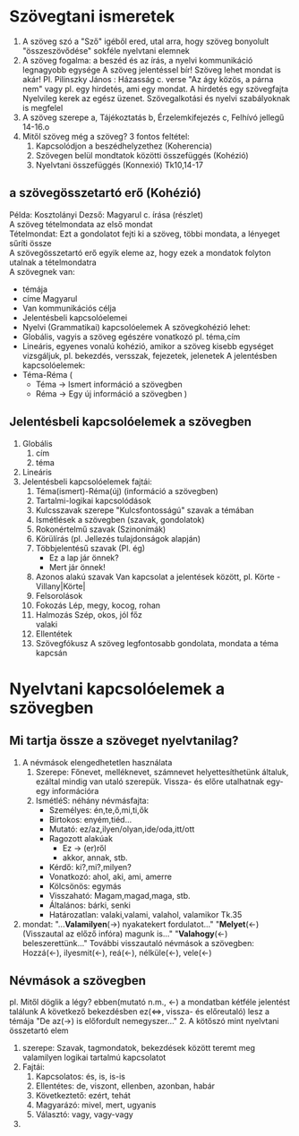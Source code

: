 # Szövegtani ismeretek
1. A szöveg szó a "Sző" igéből ered, utal arra, hogy szöveg bonyolult "összeszövődése" sokféle nyelvtani elemnek
2. A szöveg fogalma: a beszéd és az írás, a nyelvi kommunikáció legnagyobb egysége
A szöveg jelentéssel bír! Szöveg lehet mondat is akár! Pl. Pilinszky János : Házasság c. verse "Az ágy közös, a párna nem"
vagy pl. egy hirdetés, ami egy mondat.
A hirdetés egy szövegfajta
Nyelvileg kerek az egész üzenet. Szövegalkotási és nyelvi szabályoknak is megfelel
3. A szöveg szerepe
a, Tájékoztatás
b, Érzelemkifejezés
c, Felhívó jellegű
14-16.o
4. Mitől szöveg még a szöveg?
3 fontos feltétel:
   1. Kapcsolódjon a beszédhelyzethez (Koherencia)
   2. Szövegen belül mondtatok közötti összefüggés (Kohézió)
   3. Nyelvtani összefüggés (Konnexió)
Tk10,14-17
## a szövegösszetartó erő (Kohézió)
Példa: Kosztolányi Dezső: Magyarul c. írása (részlet)  
A szöveg tételmondata az első mondat  
Tételmondat: Ezt a gondolatot fejti ki a szöveg, többi mondata, a lényeget sűríti össze  
A szövegösszetartó erő egyik eleme az, hogy ezek a mondatok folyton utalnak a tételmondatra  
A szövegnek van:
- témája
- címe Magyarul
- Van kommunikációs célja
- Jelentésbeli kapcsolóelemei
- Nyelvi (Grammatikai) kapcsolóelemek
A szövegkohézió lehet:
- Globális, vagyis a szöveg egészére vonatkozó pl. téma,cím
- Lineáris, egyenes vonalú kohézió, amikor a szöveg kisebb egységet vizsgáljuk, pl. bekezdés, versszak, fejezetek, jelenetek
A jelentésben kapcsolóelemek:
- Téma-Réma (
  - Téma -> Ismert információ a szövegben  
  - Réma -> Egy új információ a szövegben
)
## Jelentésbeli kapcsolóelemek a szövegben
1. Globális
   1. cím
   2. téma
2. Lineáris
3. Jelentésbeli kapcsolóelemek fajtái:
   1. Téma(ismert)-Réma(új) (információ a szövegben)
   2. Tartalmi-logikai kapcsolódások
   3. Kulcsszavak szerepe
      "Kulcsfontosságú" szavak a témában
   4. Ismétlések a szövegben (szavak, gondolatok)
   5. Rokonértelmű szavak (Szinonímák)
   6. Körülírás (pl. Jellezés tulajdonságok alapján)
   7. Többjelentésű szavak (Pl. ég)
      - Ez a lap jár önnek?
      - Mert jár önnek! 
   8. Azonos alakú szavak
      Van kapcsolat a jelentések között, pl. Körte - Villany|Körte|
   9. Felsorolások
   10. Fokozás
      Lép, megy, kocog, rohan
   11. Halmozás
      Szép, okos, jól főz  
        valaki
   12. Ellentétek
   13. Szövegfókusz
      A szöveg legfontosabb gondolata, mondata a téma kapcsán
# Nyelvtani kapcsolóelemek a szövegben
## Mi tartja össze a szöveget nyelvtanilag?
1. A névmások elengedhetetlen használata
   1. Szerepe: Főnevet, melléknevet, számnevet helyettesíthetünk általuk, ezáltal mindig van utaló szerepük. Vissza- és előre utalhatnak egy-egy információra
   2. IsmétléS: néhány névmásfajta:
      - Személyes: én,te,ő,mi,ti,ők
      - Birtokos: enyém,tiéd...
      - Mutató: ez/az,ilyen/olyan,ide/oda,itt/ott
      - Ragozott alakúak
        - Ez -> (er)ről
        - akkor, annak, stb.
      - Kérdő: ki?,mi?,milyen?
      - Vonatkozó: ahol, aki, ami, amerre
      - Kölcsönös: egymás
      - Visszaható: Magam,magad,maga, stb.
      - Általános: bárki, senki
      - Határozatlan: valaki,valami, valahol, valamikor
Tk.35
1. mondat:
"...__Valamilyen__(->) nyakatekert fordulatot..."
"__Melyet__(<-) (Visszautal az előző infóra) magunk is..."
"__Valahogy__(<-) beleszerettünk..."
További visszautaló névmások a szövegben:
Hozzá(<-), ilyesmit(<-), reá(<-), nélküle(<-), vele(<-)

## Névmások a szövegben
pl. Mitől döglik a légy? ebben(mutató n.m., <-) a mondatban kétféle jelentést találunk
A következő bekezdésben ez(<=>, vissza- és előreutaló) lesz a témája
"De az(->) is előfordult nemegyszer..."
2. A kötőszó mint nyelvtani összetartó elem
   1. szerepe:
      Szavak, tagmondatok, bekezdések között teremt meg valamilyen logikai tartalmú kapcsolatot
   2. Fajtái:
      1. Kapcsolatos: és, is, is-is
      2. Ellentétes: de, viszont, ellenben, azonban, habár
      3. Következtető: ezért, tehát
      4. Magyarázó: mivel, mert, ugyanis
      5. Választó: vagy, vagy-vagy 
   3. 
